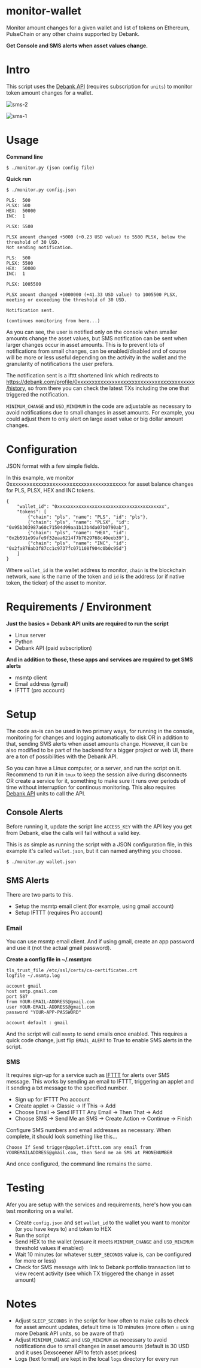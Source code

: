 # monitor-wallet
Monitor amount changes for a given wallet and list of tokens on Ethereum, PulseChain or any other chains supported by Debank.

**Get Console and SMS alerts when asset values change.**

# Intro
This script uses the [Debank API](https://cloud.debank.com) (requires subscription for `units`) to monitor token amount changes for a wallet.

![sms-2](https://github.com/rhmaxdotorg/monitor-wallet/assets/100790377/a2136440-e3ce-4d6b-9659-1b453b435b36)

![sms-1](https://github.com/rhmaxdotorg/monitor-wallet/assets/100790377/723d7318-5a09-4ef2-84f1-2fab40b1cbb4)

# Usage
**Command line**

```
$ ./monitor.py (json config file)
```

**Quick run**
```
$ ./monitor.py config.json

PLS:  500
PLSX: 500
HEX:  50000
INC:  1

PLSX: 5500

PLSX amount changed +5000 (+0.23 USD value) to 5500 PLSX, below the threshold of 30 USD.
Not sending notification.

PLS:  500
PLSX: 5500
HEX:  50000
INC:  1

PLSX: 1005500

PLSX amount changed +1000000 (+41.33 USD value) to 1005500 PLSX, meeting or exceeding the threshold of 30 USD.

Notification sent.

(continues monitoring from here...)
```

As you can see, the user is notified only on the console when smaller amounts change the asset values, but SMS notification can be sent when larger changes occur in asset amounts. This is to prevent lots of notifications from small changes, can be enabled/disabled and of course will be more or less useful depending on the activity in the wallet and the granularity of notifications the user prefers.

The notification sent is a ifttt shortened link which redirects to https://debank.com/profile/0xxxxxxxxxxxxxxxxxxxxxxxxxxxxxxxxxxxxxxxxx/history, so from there you can check the latest TXs including the one that triggered the notification.

`MINIMUM_CHANGE` and `USD_MINIMUM` in the code are adjustable as necessary to avoid notifications due to small changes in asset amounts. For example, you could adjust them to only alert on large asset value or big dollar amount changes.

# Configuration

JSON format with a few simple fields.

In this example, we monitor 0xxxxxxxxxxxxxxxxxxxxxxxxxxxxxxxxxxxxxxxxx for asset balance changes for PLS, PLSX, HEX and INC tokens.

```
{
    "wallet_id": "0xxxxxxxxxxxxxxxxxxxxxxxxxxxxxxxxxxxxxxxx",
    "tokens": [
        {"chain": "pls", "name": "PLS", "id": "pls"},
        {"chain": "pls", "name": "PLSX", "id": "0x95b303987a60c71504d99aa1b13b4da07b0790ab"},
        {"chain": "pls", "name": "HEX", "id": "0x2b591e99afe9f32eaa6214f7b7629768c40eeb39"},
        {"chain": "pls", "name": "INC", "id": "0x2fa878ab3f87cc1c9737fc071108f904c0b0c95d"}
    ]
}
```

Where `wallet_id` is the wallet address to monitor, `chain` is the blockchain network, `name` is the name of the token and `id` is the address (or if native token, the ticker) of the asset to monitor.

# Requirements / Environment
**Just the basics + Debank API units are required to run the script**
- Linux server
- Python
- Debank API (paid subscription)

**And in addition to those, these apps and services are required to get SMS alerts**
- msmtp client
- Email address (gmail)
- IFTTT (pro account)

# Setup
The code as-is can be used in two primary ways, for running in the console, monitoring for changes and logging automatically to disk OR in addition to that, sending SMS alerts when asset amounts change. However, it can be also modified to be part of the backend for a bigger project or web UI, there are a ton of possibilities with the Debank API.

So you can have a Linux computer, or a server, and run the script on it. Recommend to run it in `tmux` to keep the session alive during disconnects OR create a service for it, something to make sure it runs over periods of time without interruption for continous monitoring. This also requires [Debank API](https://cloud.debank.com) units to call the API.

## Console Alerts
Before running it, update the script line `ACCESS_KEY` with the API key you get from Debank, else the calls will fail without a valid key.

This is as simple as running the script with a JSON configuration file, in this example it's called `wallet.json`, but it can named anything you choose.

```
$ ./monitor.py wallet.json
```

## SMS Alerts
There are two parts to this.
- Setup the msmtp email client (for example, using gmail account)
- Setup IFTTT (requires Pro account)

### Email
You can use msmtp email client. And if using gmail, create an app password and use it (not the actual gmail password).

**Create a config file in ~/.msmtprc**
```
tls_trust_file /etc/ssl/certs/ca-certificates.crt
logfile ~/.msmtp.log

account gmail
host smtp.gmail.com
port 587
from YOUR-EMAIL-ADDRESS@gmail.com
user YOUR-EMAIL-ADDRESS@gmail.com
password "YOUR-APP-PASSWORD"

account default : gmail
```

And the script will call `msmtp` to send emails once enabled. This requires a quick code change, just flip `EMAIL_ALERT` to True to enable SMS alerts in the script.

### SMS
It requires sign-up for a service such as [IFTTT](https://www.ifttt.com) for alerts over SMS message. This works by sending an email to IFTTT, triggering an applet and it sending a txt message to the specified number.

- Sign up for IFTTT Pro account
- Create applet -> Classic -> If This -> Add
- Choose Email -> Send IFTTT Any Email -> Then That -> Add
- Choose SMS -> Send Me an SMS -> Create Action -> Continue -> Finish

Configure SMS numbers and email addresses as necessary. When complete, it should look something like this...

`Choose If Send trigger@applet.ifttt.com any email from YOUREMAILADDRESS@gmail.com, then Send me an SMS at PHONENUMBER`

And once configured, the command line remains the same.

# Testing
Afer you are setup with the services and requirements, here's how you can test monitoring on a wallet.

- Create `config.json` and set `wallet_id` to the wallet you want to monitor (or you have keys to) and token to HEX
- Run the script
- Send HEX to the wallet (ensure it meets `MINIMUM_CHANGE` and `USD_MINIMUM` threshold values if enabled)
- Wait 10 minutes (or whatever `SLEEP_SECONDS` value is, can be configured for more or less)
- Check for SMS message with link to Debank portfolio transaction list to view recent activity (see which TX triggered the change in asset amount)

# Notes
- Adjust `SLEEP_SECONDS` in the script for how often to make calls to check for asset amount updates, default time is 10 minutes (more often = using more Debank API units, so be aware of that)
- Adjust `MINIMUM_CHANGE` and `USD_MINIMUM` as necessary to avoid notifications due to small changes in asset amounts (default is 30 USD and it uses Dexsceener API to fetch asset prices)
- Logs (text format) are kept in the local `logs` directory for every run
